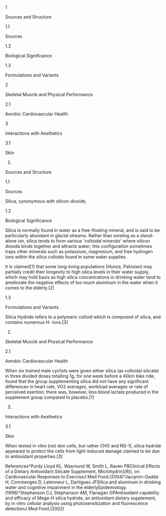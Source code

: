 1

Sources and Structure

1.1

Sources

1.2

Biological Significance

1.3

Formulations and Variants

2

Skeletal Muscle and Physical Performance

2.1

Aerobic Cardiovascular Health

3

Interactions with Aesthetics

3.1

Skin

1.

Sources and Structure

1.1

Sources

Silica, synonymous with silicon dioxide,

1.2

Biological Significance

Silica is normally found in water as a free-floating mineral, and is said to be particularly abundant in glacial streams. Rather than existing as a stand-alone ion, silica tends to form various 'colloidal minerals' where silicon dioxide binds together and attracts water; this configuration sometimes traps other minerals such as potassium, magnesium, and free hydrogen ions within the silica colloids found in some water supplies.

It is claimed[1] that some long-living populations (Hunza, Pakistan) may partially credit their longevity to high silica levels in their water supply, which may hold basis as high silica concentrations in drinking water tend to ameliorate the negative effects of too much aluminum in the water when it comes to the elderly.[2]

1.3

Formulations and Variants

Silica Hydride refers to a polymeric colloid which is composed of silica, and contains numerous H- ions.[3]

2.

Skeletal Muscle and Physical Performance

2.1

Aerobic Cardiovascular Health

When six trained male cyclists were given either silica (as colloidal silicate) in three divided doses totalling 1g, for one week before a 40km bike ride, found that the group supplementing silica did not have any significant differences in heart rate, VO2 averages, workload averages or rate of perceived exertion; there was, however, less blood lactate produced in the supplement group compared to placebo.[1]

3.

Interactions with Aesthetics

3.1

Skin

When tested in vitro (not skin cells, but rather CHO and NS-1), silica hydride appeared to protect the cells from light-induced damage claimed to be due to antioxidant properties.[3]

References^Purdy Lloyd KL, Wasmund W, Smith L, Raven PBClinical Effects of a Dietary Antioxidant Silicate Supplement, Microhydrin((R)), on Cardiovascular Responses to ExerciseJ Med Food.(2004)^Jacqmin-Gadda H, Commenges D, Letenneur L, Dartigues JFSilica and aluminum in drinking water and cognitive impairment in the elderlyEpidemiology.(1996)^Stephanson CJ, Stephanson AM, Flanagan GPAntioxidant capability and efficacy of Mega-H silica hydride, an antioxidant dietary supplement, by in vitro cellular analysis using photosensitization and fluorescence detectionJ Med Food.(2002)
